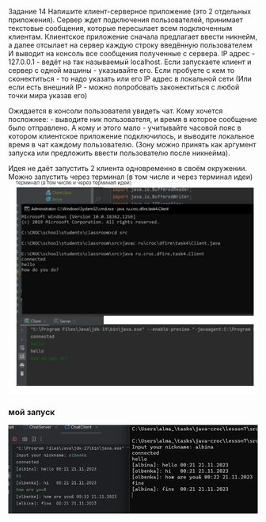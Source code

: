 Задание 14
Напишите клиент-серверное приложение (это 2 отдельных приложения).
Сервер ждет подключения пользователей, принимает текстовые сообщения, которые пересылает всем подключенным клиентам.
Клиентское приложение сначала предлагает ввести никнейм, а далее отсылает на сервер каждую строку введённую пользователем
И выводит на консоль все сообщения полученные с сервера.
IP адрес - 127.0.0.1 - ведёт на так называемый localhost. Если запускаете клиент и сервер с одной машины - указывайте его. Если пробуете с кем то сконектиться - то надо указать или его IP адрес в локальной сети (Или если есть внешний IP - можно попробовать законектиться с любой точки мира указав его)

Ожидается в консоли пользователя увидеть чат.
Кому хочется посложнее: - выводите ник пользователя, и время в которое сообщение было отправлено. А кому и этого мало - учитывайте часовой пояс в котором клиентское приложение подключилось, и выводите локальное время в чат каждому пользователю. (Зону можно принять как аргумент запуска или предложить ввести пользователю после никнейма).

Идея не даёт запустить 2 клиента одновременно в своём окружении. Можно запустить через терминал (в том числе и через терминал идеи)
![img.png](img.png) 

### мой запуск 
![img_1.png](img_1.png)